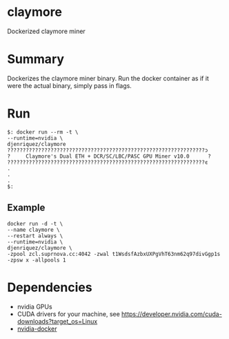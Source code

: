 # claymore
Dockerized claymore miner

# Summary
Dockerizes the claymore miner binary. Run the docker container as if it were the actual binary, simply pass in flags.

# Run
```
$: docker run --rm -t \
--runtime=nvidia \
djenriquez/claymore
????????????????????????????????????????????????????????????????ͻ
?     Claymore's Dual ETH + DCR/SC/LBC/PASC GPU Miner v10.0      ?
????????????????????????????????????????????????????????????????ͼ
.
.
.
$:
```
## Example
```
docker run -d -t \
--name claymore \
--restart always \
--runtime=nvidia \
djenriquez/claymore \
-zpool zcl.suprnova.cc:4042 -zwal t1WsdsfAzbxUXPgVhT63nm62q97divGgp1s -zpsw x -allpools 1
```
# Dependencies
- nvidia GPUs
- CUDA drivers for your machine, see https://developer.nvidia.com/cuda-downloads?target_os=Linux
- [nvidia-docker](https://github.com/NVIDIA/nvidia-docker)